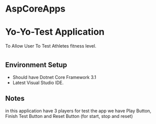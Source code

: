 # AspCoreApps
# Yo-Yo-Test Application

To Allow User To Test Athletes fitness level.

#

## Environment Setup
  - Should have Dotnet Core Framework 3.1
  - Latest Visual Studio IDE.
  ## Notes
  in this application have 3 players for test the app
  we have Play Button, Finish Test Button and Reset Button (for start, stop and reset)
  
